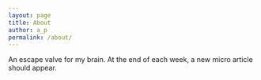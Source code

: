 ```yaml
---
layout: page
title: About
author: a_p
permalink: /about/
---
```


An escape valve for my brain. At the end of each week, a new micro article should appear.
